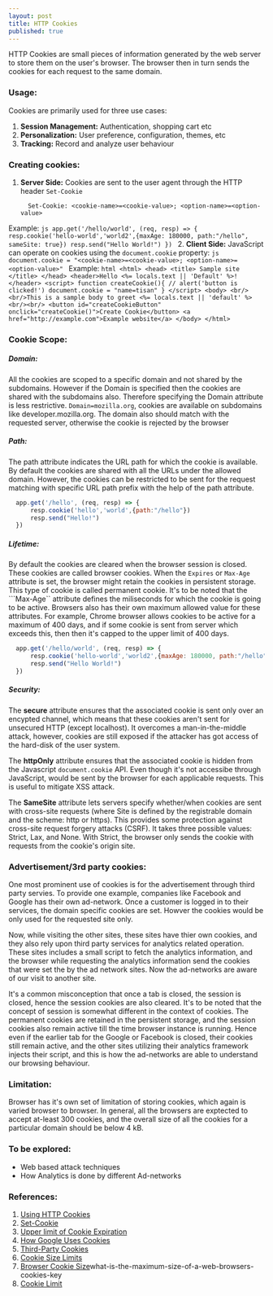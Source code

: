 ```yaml
---
layout: post
title: HTTP Cookies
published: true
---
```


HTTP Cookies are small pieces of information generated by the web server to store them on the user's browser. The browser then in turn sends the cookies for each request to the same domain.

### Usage:
Cookies are primarily used for three use cases:
1. **Session Management:** Authentication, shopping cart etc
2. **Personalization:** User preference, configuration, themes, etc
3. **Tracking:** Record and analyze user behaviour 


### Creating cookies:

1. **Server Side:**
  Cookies are sent to the user agent through the HTTP header ```Set-Cookie```
    ```
      Set-Cookie: <cookie-name>=<cookie-value>; <option-name>=<option-value>
    ```
  Example:
    ```js
      app.get('/hello/world', (req, resp) => {
          resp.cookie('hello-world','world2',{maxAge: 180000, path:"/hello", sameSite: true})
          resp.send("Hello World!")
      })
    ```
2. **Client Side:**
  JavaScript can operate on cookies using the ```document.cookie``` property:
    ```js
      document.cookie = "<cookie-name>=<cookie-value>; <option-name>=<option-value>"
    ```
  Example:
    ```html
    <html>
      <head>
          <title>
              Sample site
          </title>
      </head>
      <header>Hello <%= locals.text || 'Default' %>!</header>
      <script>
          function createCookie(){
              // alert('button is clicked!')
              document.cookie = "name=tisan"
          }
      </script>
      <body>
          <br/><br/>This is a sample body to greet <%= locals.text || 'default' %><br/><br/>
          <button id="createCookieButton" onclick="createCookie()">Create Cookie</button>
          <a href="http://example.com">Example website</a>
      </body>
    </html>
    ```

### Cookie Scope:

##### Domain:
All the cookies are scoped to a specific domain and not shared by the subdomains. However if the Domain is specified then the cookies are shared with the subdomains also. Therefore specifying the Domain attribute is less restrictive. ```Domain=mozilla.org```, cookies are available on subdomains like developer.mozilla.org. The domain also should match with the requested server, otherwise the cookie is rejected by the browser

##### Path:
The path attribute indicates the URL path for which the cookie is available. By default the cookies are shared with all the URLs under the allowed domain. However, the cookies can be restricted to be sent for the request matching with specific URL path prefix with the help of the path attribute.
```js
  app.get('/hello', (req, resp) => {
      resp.cookie('hello','world',{path:"/hello"})
      resp.send("Hello!")
  }) 
```

##### Lifetime:
By default the cookies are cleared when the browser session is closed. These cookies are called browser cookies. When the ```Expires``` or ```Max-Age``` attribute is set, the browser might retain the cookies in persistent storage. This type of cookie is called permanent cookie. It's to be noted that the ```Max-Age`` attribute defines the miliseconds for which the cookie is going to be active. Browsers also has their own maximum allowed value for these attributes. For example, Chrome browser allows cookies to be active for a maximum of 400 days, and if some cookie is sent from server which exceeds this, then then it's capped to the upper limit of 400 days.

```js
  app.get('/hello/world', (req, resp) => {
      resp.cookie('hello-world','world2',{maxAge: 180000, path:"/hello"})
      resp.send("Hello World!")
  })
```

##### Security:

The **secure** attribute ensures that the associated cookie is sent only over an encypted channel, which means that these cookies aren't sent for unsecured HTTP (except localhost). It overcomes a man-in-the-middle attack, however, cookies are still exposed if the attacker has got access of the hard-disk of the user system.

The **httpOnly** attribute ensures that the associated cookie is hidden from the Javascript ```document.cookie``` API. Even though it's not accessibe through JavaScript, would be sent by the browser for each applicable requests. This is useful to mitigate XSS attack.

The **SameSite** attribute lets servers specify whether/when cookies are sent with cross-site requests (where Site is defined by the registrable domain and the scheme: http or https). This provides some protection against cross-site request forgery attacks (CSRF). It takes three possible values: Strict, Lax, and None. With Strict, the browser only sends the cookie with requests from the cookie's origin site.


### Advertisement/3rd party cookies:
One most prominent use of cookies is for the advertisement through third party servies. To provide one example, companies like Facebook and Google has their own ad-network. Once a customer is logged in to their services, the domain specific cookies are set. Howver the cookies would be only used for the requested site only.

Now, while visiting the other sites, these sites have thier own cookies, and they also rely upon third party services for analytics related operation. These sites includes a small script to fetch the analytics information, and the browser while requesting the analytics information send the cookies that were set the by the ad network sites. Now the ad-networks are aware of our visit to another site.

It's a common misconception that once a tab is closed, the session is closed, hence the session cookies are also cleared. It's to be noted that the concept of session is somewhat different in the context of cookies. The permanent cookies are retained in the persistent storage, and the session cookies also remain active till the time browser instance is running. Hence even if the earlier tab for the Google or Facebook is closed, their cookies still remain active, and the other sites utilizing their analytics framework injects their script, and this is how the ad-networks are able to understand our browsing behaviour.


### Limitation:
Browser has it's own set of limitation of storing cookies, which again is varied browser to browser. In general, all the browsers are exptected to accept at-least 300 cookies, and the overall size of all the cookies for a particular domain should be below 4 kB.


### To be explored:
- Web based attack techniques
- How Analytics is done by different Ad-networks


### References:
1. [Using HTTP Cookies](https://developer.mozilla.org/en-US/docs/Web/HTTP/Cookies)
2. [Set-Cookie](https://developer.mozilla.org/en-US/docs/Web/HTTP/Headers/Set-Cookie)
3. [Upper limit of Cookie Expiration](https://developer.chrome.com/blog/cookie-max-age-expires/#:~:text=Learn%20more-,As%20of%20Chrome%20release%20M104%20(August%202022)%20cookies%20can%20no,when%20the%20browsing%20session%20ends)
4. [How Google Uses Cookies](https://policies.google.com/technologies/cookies?hl=en-US)
5. [Third-Party Cookies](https://cookie-script.com/all-you-need-to-know-about-third-party-cookies.html)
6. [Cookie Size Limits](https://support.convert.com/hc/en-us/articles/4511582623117-Cookie-size-limits-and-the-impact-on-the-use-of-Convert-goals#:~:text=of%20your%20cookie.-,Cookie%20limits%20imposed%20by%20RFC,not%20just%20the%20value%20itself)
7. [Browser Cookie Size](https://stackoverflow.com/questions/640938/)what-is-the-maximum-size-of-a-web-browsers-cookies-key
8. [Cookie Limit](https://stackoverflow.com/questions/5381526/what-are-the-current-cookie-limits-in-modern-browsers)
